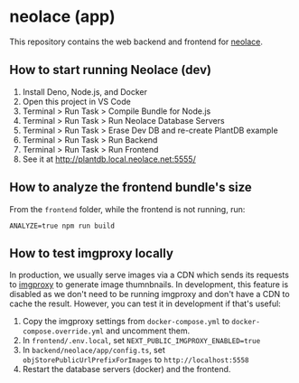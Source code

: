 # neolace (app)

This repository contains the web backend and frontend for [neolace](https://neolace.com).


## How to start running Neolace (dev)

1. Install Deno, Node.js, and Docker
1. Open this project in VS Code
1. Terminal > Run Task > Compile Bundle for Node.js
1. Terminal > Run Task > Run Neolace Database Servers
1. Terminal > Run Task > Erase Dev DB and re-create PlantDB example
1. Terminal > Run Task > Run Backend
1. Terminal > Run Task > Run Frontend
1. See it at http://plantdb.local.neolace.net:5555/

## How to analyze the frontend bundle's size

From the `frontend` folder, while the frontend is not running, run:

    ANALYZE=true npm run build

## How to test imgproxy locally

In production, we usually serve images via a CDN which sends its requests to
[imgproxy](https://imgproxy.net/) to generate image thumnbnails. In development,
this feature is disabled as we don't need to be running imgproxy and don't have
a CDN to cache the result. However, you can test it in development if that's
useful:

1. Copy the imgproxy settings from `docker-compose.yml` to `docker-compose.override.yml` and uncomment them.
1. In `frontend/.env.local`, set `NEXT_PUBLIC_IMGPROXY_ENABLED=true`
1. In `backend/neolace/app/config.ts`, set `objStorePublicUrlPrefixForImages` to `http://localhost:5558`
1. Restart the database servers (docker) and the frontend.
